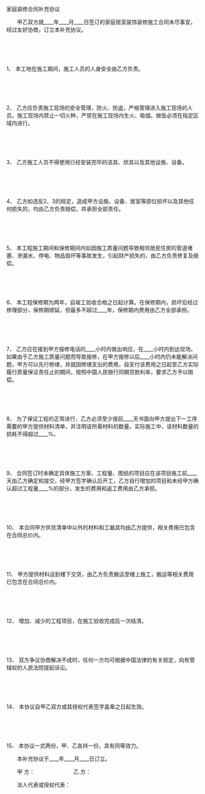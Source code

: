 



家庭装修合同补充协议



 

　　甲乙双方就____年____月____日签订的家庭居室装饰装修施工合同未尽事宜，经过友好协商，订立本补充协议。

　　

　　

1、
 本工地在施工期间，施工人员的人身安全由乙方负责。

　　

　　

2、
 乙方应负责施工现场的安全管理，防火、防盗，严格管理进入施工现场的人员。施工现场内禁止一切火种，严禁在施工现场内生火、吸烟。做饭必须在指定区域内进行。

　　

　　

3、
 乙方施工人员不得使用已经安装完毕的洁具、炊具以及其他设施、设备。

　　

　　

4、
 乙方如违反2、3的规定，造成甲方设施、设备、居室等部位损坏以及其他任何损失的，均由乙方负责赔偿，并承担全部责任。

　　

　　

5、
 本工程施工期间和保修期间内如因施工质量问题导致相邻居民住房的管道堵塞、渗漏水、停电、物品毁坏等事故发生，引起财产损失的，由乙方负责修复及赔偿。

　　

　　

6、
 本工程保修期为两年，自竣工验收合格之日起计算。在保修期内，损坏后经过修理部分，保修期顺延，但最多不超过____年，保修期内费用由乙方全部承担。

　　

　　

7、
 乙方应在接到甲方报修电话的____小时内做出响应，在____小时内到达现场。如果由于乙方施工质量问题而导致报修，在甲方报修以后____小时内仍未能解决问题，甲方可以先行修缮，并就因修缮支出的费用，自支付该费用之日起至乙方实际履行质量保证责任止的期间，按照中国人民银行同期贷款利率，要求乙方予以赔偿。

　　

　　

8、
 为了保证工程的正常进行，乙方必须至少提前____天书面向甲方提出下一工序需要的甲方提供材料清单，并注明该所需材料的数量。实际施工中，该材料数量的损耗不得超过____%。

　　

　　

9、
 合同签订时未确定具体施工方案、工程量、图纸的项目应在该项目施工前____天由乙方确定和提交，经甲方签字确认后开工，乙方自行增加的项目和未经甲方确认超过工程量____%的部分，发生的费用和返工费用由乙方承担。

　　

　　

10、
 本合同甲方供货清单中以外的材料和工器具均由乙方提供，相关费用已包含在合同总价内。

　　

　　

11、
 甲方提供材料运到楼下交货，由乙方负责搬运至楼上施工，搬运等相关费用已包含在合同总价内。

　　

　　

12、
 增加、减少的工程项目，在施工验收完成后一次结清。

　　

　　

13、
 双方争议协商解决不成时，任何一方均可根据中国法律的有关规定，向有管辖权的人民法院提起诉讼。

　　

　　

14、
 本协议自甲乙双方或其授权代表签字盖章之日起生效。

　　

　　

15、
 本协议一式两份，甲、乙各持一份，具有同等效力。

　　本补充协议于____年____月____日订立。　　

　　甲 方：　　　　　　　 乙 方：

　　法人代表或授权代表：

　　